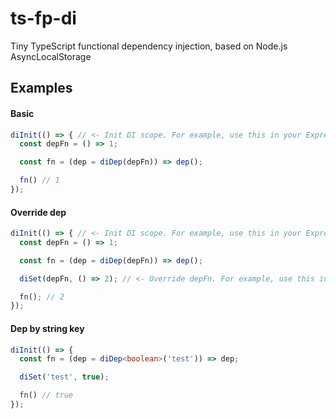 # ts-fp-di
Tiny TypeScript functional dependency injection, based on Node.js AsyncLocalStorage

## Examples

#### Basic

```typescript
diInit(() => { // <- Init DI scope. For example, use this in your Express middleware on each request
  const depFn = () => 1;

  const fn = (dep = diDep(depFn)) => dep();

  fn() // 1
});
```

#### Override dep

```typescript
diInit(() => { // <- Init DI scope. For example, use this in your Express middleware on each request
  const depFn = () => 1;

  const fn = (dep = diDep(depFn)) => dep();

  diSet(depFn, () => 2); // <- Override depFn. For example, use this in your unit tests

  fn(); // 2
});
```

#### Dep by string key

```typescript
diInit(() => {
  const fn = (dep = diDep<boolean>('test')) => dep;

  diSet('test', true);

  fn() // true
});
```
